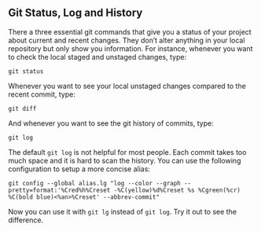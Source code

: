 ## Git Status, Log and History

There a three essential git commands that give you a status of your project about current and recent changes. They don’t alter anything in your local repository but only show you information. For instance, whenever you want to check the local staged and unstaged changes, type:

```
git status
```

Whenever you want to see your local unstaged changes compared to the recent commit, type:

```
git diff
```

And whenever you want to see the git history of commits, type:

```
git log
```

The default `git log` is not helpful for most people. Each commit takes too much space and it is hard to scan the history. You can use the following configuration to setup a more concise alias:

```
git config --global alias.lg "log --color --graph --pretty=format:'%Cred%h%Creset -%C(yellow)%d%Creset %s %Cgreen(%cr) %C(bold blue)<%an>%Creset' --abbrev-commit"
```

Now you can use it with `git lg` instead of `git log`. Try it out to see the difference.